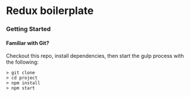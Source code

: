# Redux boilerplate


### Getting Started

#### Familiar with Git?
Checkout this repo, install dependencies, then start the gulp process with the following:

```
> git clone
> cd project
> npm install
> npm start
```
